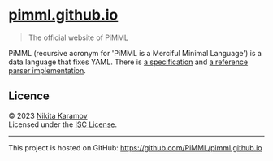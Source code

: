 # [pimml.github.io](https://pimml.github.io)

> The official website of PiMML

PiMML (recursive acronym for 'PiMML is a Merciful Minimal Language') is a data
language that fixes YAML. There is [a specification](https://github.com/PiMML/spec)
and [a reference parser implementation](https://github.com/PiMML/python).

## Licence

© 2023 [Nikita Karamov]\
Licensed under the [ISC License].

---

This project is hosted on GitHub:
<https://github.com/PiMML/pimml.github.io>

[ISC License]: https://spdx.org/licenses/ISC.html
[Nikita Karamov]: https://www.kytta.dev/
